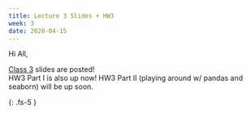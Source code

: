 ```yaml
---
title: Lecture 3 Slides + HW3
week: 3
date: 2020-04-15
---
```


Hi All,

[Class 3](/assets/slides/lecture3-slides-scientificprogramming.pdf) slides are posted!  
HW3 Part I is also up now! HW3 Part II (playing around w/ pandas and seaborn) will be up soon.


{: .fs-5 }
